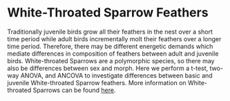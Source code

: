 # White-Throated Sparrow Feathers

Traditionally juvenile birds grow all their feathers in the nest over a short time period while adult birds incrementally molt their feathers over a longer time period. Therefore, there may be different energetic demands which mediate differences in composition of feathers between adult and juvenile birds. White-throated Sparrows are a polymorphic species, so there may also be differences between sex and morph. Here we perform a t-test, two-way ANOVA, and ANCOVA to investigate differences between basic and juvenile White-throated Sparrow feathers. More information on White-throated Sparrows can be found [here](https://www.allaboutbirds.org/guide/White-throated_Sparrow/overview).
